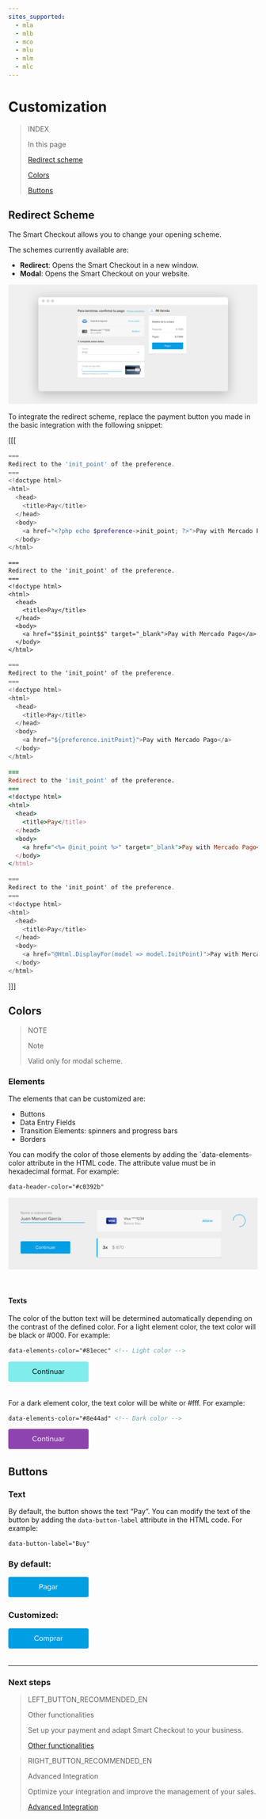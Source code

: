 ```yaml
---
sites_supported:
  - mla
  - mlb
  - mco
  - mlu
  - mlm
  - mlc
---
```


# Customization

> INDEX
>
> In this page
>
>
>
> [Redirect scheme](https://www.mercadopago.com.ar/developers/en/guides/payments/web-payment-checkout/customizations#bookmark_redirect_scheme)
>
> [Colors](https://www.mercadopago.com.ar/developers/en/guides/payments/web-payment-checkout/customizations#bookmark_colors)
>
> [Buttons](https://www.mercadopago.com.ar/developers/en/guides/payments/web-payment-checkout/customizations#bookmark_buttons)

## Redirect Scheme

The Smart Checkout allows you to change your opening scheme.

The schemes currently available are:

* **Redirect**: Opens the Smart Checkout in a new window.
* **Modal**: Opens the Smart Checkout on your website.

![Checkout-redirect](/images/web-payment-checkout/checkout-redirect.png)

To integrate the redirect scheme, replace the payment button you made in the basic integration with the following snippet:

[[[
```php
===
Redirect to the 'init_point' of the preference.
===
<!doctype html>
<html>
  <head>
    <title>Pay</title>
  </head>
  <body>
    <a href="<?php echo $preference->init_point; ?>">Pay with Mercado Pago</a>
  </body>
</html>
```
```node
===
Redirect to the 'init_point' of the preference.
===
<!doctype html>
<html>
  <head>
    <title>Pay</title>
  </head>
  <body>
    <a href="$$init_point$$" target="_blank">Pay with Mercado Pago</a>
  </body>
</html>
```
```java
===
Redirect to the 'init_point' of the preference.
===
<!doctype html>
<html>
  <head>
    <title>Pay</title>
  </head>
  <body>
    <a href="${preference.initPoint}">Pay with Mercado Pago</a>
  </body>
</html>
```
```ruby
===
Redirect to the 'init_point' of the preference.
===
<!doctype html>
<html>
  <head>
    <title>Pay</title>
  </head>
  <body>
    <a href="<%= @init_point %>" target="_blank">Pay with Mercado Pago</a>
  </body>
</html>
```
```csharp
===
Redirect to the 'init_point' of the preference.
===
<!doctype html>
<html>
  <head>
    <title>Pay</title>
  </head>
  <body>
    <a href="@Html.DisplayFor(model => model.InitPoint)">Pay with Mercado Pago</a>
  </body>
</html>
```
]]]


## Colors

> NOTE
>
> Note
>
> Valid only for modal scheme.

### Elements

The elements that can be customized are:

* Buttons
* Data Entry Fields
* Transition Elements: spinners and progress bars
* Borders

You can modify the color of those elements by adding the `data-elements-color attribute in the HTML code.
The attribute value must be in hexadecimal format. For example:


```html
data-header-color="#c0392b"
```
![Custom-Component](/images/web-payment-checkout/custom_components-br.gif)
</p><br/>

#### Texts

The color of the button text will be determined automatically depending on the contrast of the defined color.
For a light element color, the text color will be black or #000. For example:


```html
data-elements-color="#81ecec" <!-- Light color -->
```

![Light Color Button](/images/web-payment-checkout/light_color_button.png)

<br/>For a dark element color, the text color will be white or #fff. For example:

```html
data-elements-color="#8e44ad" <!-- Dark color -->
```

![Dark Color Button](/images/web-payment-checkout/dark_color_button.png)

## Buttons

### Text

By default, the button shows the text “Pay”. You can modify the text of the button by adding the `data-button-label` attribute in the HTML code. For example:

```html
data-button-label="Buy"
```

### By default:

![Default Label Button](/images/web-payment-checkout/default_label_button.png)<br/>

### Customized:

![Custom Label Button](/images/web-payment-checkout/custom_label_button.png)<br/><br/>

---

### Next steps


> LEFT_BUTTON_RECOMMENDED_EN
>
> Other functionalities
>
> Set up your payment and adapt Smart Checkout to your business.
>
> [Other functionalities](https://www.mercadopago.com.ar/developers/en/guides/payments/web-payment-checkout/configurations/)

> RIGHT_BUTTON_RECOMMENDED_EN
>
> Advanced Integration
>
> Optimize your integration and improve the management of your sales.
>
> [Advanced Integration](https://www.mercadopago.com.ar/developers/en/guides/payments/web-payment-checkout/advanced-integration/)
